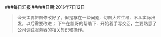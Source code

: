###每日汇报
#####日期:2016年7日12日
>今天主要把图修改好了，但是存在一些问题，切图太过生硬，不从实际出发，以后需要改进；
>下午在凯哥的帮助下，开始着手写交互，主要熟悉了公司调试服务器的相关知识和操作。
